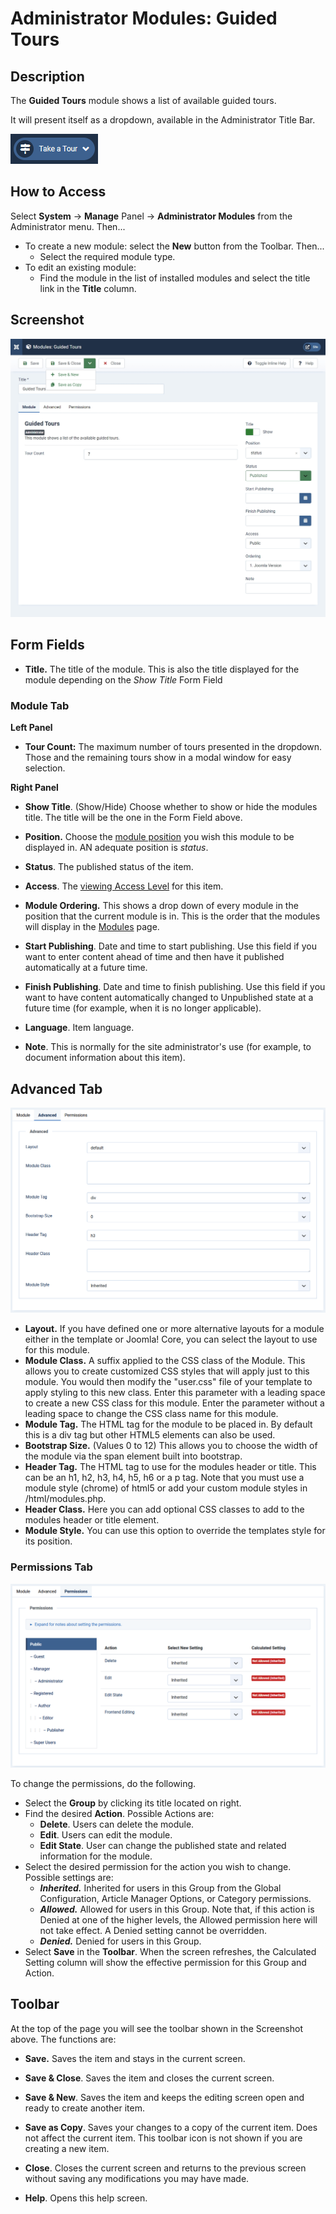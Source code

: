# Administrator Modules: Guided Tours

## Description

The **Guided Tours** module shows a list of available guided tours.

It will present itself as a dropdown, available in the Administrator Title Bar.

![Guided Tours button](assets/guidedtours_button.png)

## How to Access

Select **System** → **Manage** Panel → **Administrator Modules** from the Administrator menu. Then...

- To create a new module: select the **New** button from the Toolbar. Then...
  - Select the required module type.
- To edit an existing module:
  - Find the module in the list of installed modules and select the title link in the **Title** column.

## Screenshot

![Guided Tours module](assets/module_guidedtours.png)

## Form Fields

- **Title.** The title of the module. This is also the title displayed for the module depending on the *Show Title* Form Field

### Module Tab

**Left Panel**

- **Tour Count:** The maximum number of tours presented in the dropdown. Those and the remaining tours show in a modal window for easy selection.

**Right Panel**

- **Show Title**. (Show/Hide) Choose whether to show or hide the modules title. The title will be the one in the Form Field above.

- **Position.** Choose the [module position](https://help.joomla.org/proxy?keyref=Module_Position/en "Module Position/en") you wish this module to be displayed in. AN adequate position is *status*.

- **Status**. The published status of the item.

- **Access**. The [viewing Access Level](https://help.joomla.org/proxy?keyref=Help4.x:Users:_Viewing_Access_Levels/en "Help4.x:Users: Viewing Access Levels/en") for this item.

- **Module Ordering.** This shows a drop down of every module in the position that the current module is in. This is the order that the modules will display in the [Modules](https://help.joomla.org/proxy?keyref=Help4.x:Modules/en "Help4.x:Modules/en") page.

- **Start Publishing**. Date and time to start publishing. Use this field if you want to enter content ahead of time and then have it published automatically at a future time.

- **Finish Publishing**. Date and time to finish publishing. Use this field if you want to have content automatically changed to Unpublished state at a future time (for example, when it is no longer applicable).

- **Language**. Item language.

- **Note**. This is normally for the site administrator's use (for example, to document information about this item).

## Advanced Tab

![Guided Tours module advanced settings](assets/module_guidedtours_advanced.png)

- **Layout.** If you have defined one or more alternative layouts for a module either in the template or Joomla! Core, you can select the layout to use for this module.
- **Module Class.** A suffix applied to the CSS class of the Module. This allows you to create customized CSS styles that will apply just to this module. You would then modify the "user.css" file of your template to apply styling to this new class. Enter this parameter with a leading space to create a new CSS class for this module. Enter the parameter without a leading space to change the CSS class name for this module.
- **Module Tag.** The HTML tag for the module to be placed in. By default this is a div tag but other HTML5 elements can also be used.
- **Bootstrap Size.** (Values 0 to 12) This allows you to choose the width of the module via the span element built into bootstrap.
- **Header Tag.** The HTML tag to use for the modules header or title. This can be an h1, h2, h3, h4, h5, h6 or a p tag. Note that you must use a module style (chrome) of html5 or add your custom module styles in <mytemplate>/html/modules.php.
- **Header Class.** Here you can add optional CSS classes to add to the modules header or title element.
- **Module Style.** You can use this option to override the templates style for its position.

### Permissions Tab

![Guided Tours module permissions settings](assets/module_guidedtours_permissions.png)

To change the permissions, do the following.

- Select the **Group** by clicking its title located on right.
- Find the desired **Action**. Possible Actions are:
  - **Delete**. Users can delete the module.
  - **Edit**. Users can edit the module.
  - **Edit State**. User can change the published state and related information for the module.
- Select the desired permission for the action you wish to change. Possible settings are:
  - ***Inherited.*** Inherited for users in this Group from the Global Configuration, Article Manager Options, or Category permissions.
  - ***Allowed.*** Allowed for users in this Group. Note that, if this action is Denied at one of the higher levels, the Allowed permission here will not take effect. A Denied setting cannot be overridden.
  - ***Denied.*** Denied for users in this Group.
- Select **Save** in the **Toolbar**. When the screen refreshes, the Calculated Setting column will show the effective permission for this Group and Action.

## Toolbar

At the top of the page you will see the toolbar shown in the Screenshot above. The functions are:

- **Save.** Saves the item and stays in the current screen.

- **Save & Close**. Saves the item and closes the current screen.

- **Save & New**. Saves the item and keeps the editing screen open and ready to create another item.

- **Save as Copy**. Saves your changes to a copy of the current item. Does not affect the current item. This toolbar icon is not shown if you are creating a new item.

- **Close**. Closes the current screen and returns to the previous screen without saving any modifications you may have made.

- **Help**. Opens this help screen.
